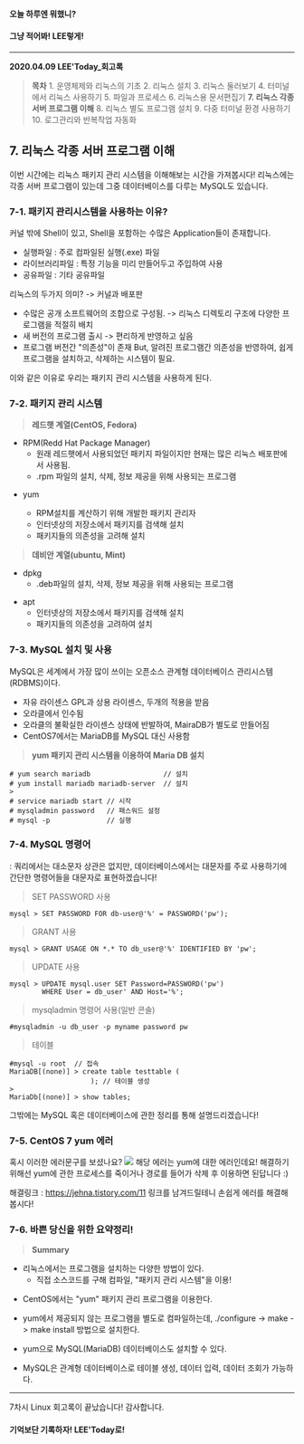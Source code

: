 #### 오늘 하루엔 뭐했니?
#### 그냥 적어봐! LEE렇게!
___
**2020.04.09 LEE'Today_회고록**
> **목차**
	1. 운영체제와 리눅스의 기초
    2. 리눅스 설치
    3. 리눅스 둘러보기
    4. 터미널에서 리눅스 사용하기
    5. 파일과 프로세스
    6. 리눅스용 문서편집기
    **7. 리눅스 각종 서버 프로그램 이해**
    8. 리눅스 별도 프로그램 설치
    9. 다중 터미널 환경 사용하기
    10. 로그관리와 반복작업 자동화
    
## 7. 리눅스 각종 서버 프로그램 이해
이번 시간에는 리눅스 패키지 관리 시스템을 이해해보는 시간을 가져봅시다!
리눅스에는 각종 서버 프로그램이 있는데 그중 데이터베이스를 다루는 MySQL도 있습니다.

### 7-1. 패키지 관리시스템을 사용하는 이유?
커널 밖에 Shell이 있고,
Shell을 포함하는 수많은 Application들이 존재합니다.
* 실행파일 : 주로 컴파일된 실행(.exe) 파일
* 라이브러리파일 : 특정 기능을 미리 만들어두고 주입하여 사용
* 공유파일 : 기타 공유파일

> 
리눅스의 두가지 의미? -> 커널과 배포판
* 수많은 공개 소프트웨어의 조합으로 구성됨.
	-> 리눅스 디렉토리 구조에 다양한 프로그램을 적절히 배치
* 새 버전의 프로그램 출시 -> 편리하게 반영하고 싶음
* 프로그램 버전간 "의존성"이 존재
	But, 알려진 프로그램간 의존성을 반영하여, 쉽게 프로그램을 설치하고, 삭제하는 시스템이 필요.
    
이와 같은 이유로 우리는 패키지 관리 시스템을 사용하게 된다.

### 7-2. 패키지 관리 시스템
>**레드햇 계열(CentOS, Fedora)**
* RPM(Redd Hat Package Manager)
    - 원래 레드햇에서 사용되었던 패키지 파일이지만 현재는 많은 리눅스 배포판에서 사용됨.
    - .rpm 파일의 설치, 삭제, 정보 제공을 위해 사용되는 프로그램
>  
>
* yum
	>
    * RPM설치를 계산하기 위해 개발한 패키지 관리자
    * 인터넷상의 저장소에서 패키지를 검색해 설치
    * 패키지들의 의존성을 고려해 설치
    
> **데비안 계열(ubuntu, Mint)**
* dpkg 
    - .deb파일의 설치, 삭제, 정보 제공을 위해 사용되는 프로그램
>
>
* apt
    - 인터넷상의 저장소에서 패키지를 검색해 설치
    - 패키지들의 의존성을 고려하여 설치
    
### 7-3. MySQL 설치 및 사용
MySQL은 세계에서 가장 많이 쓰이는 오픈소스 관계형 데이터베이스 관리시스템(RDBMS)이다.

* 자유 라이센스 GPL과 상용 라이센스, 두개의 적용을 받음
* 오라클에서 인수됨
* 오라클의 불확실한 라이센스 상태에 반발하여, MairaDB가 별도로 만들어짐
* CentOS7에서는 MariaDB를 MySQL 대신 사용함

> **yum 패키지 관리 시스템을 이용하여 Maria DB 설치**
```
# yum search mariadb                  // 설치
# yum install mariadb mariadb-server  // 설치
>
# service mariadb start // 시작
# mysqladmin password   // 패스워드 설정
# mysql -p              // 실행
```

### 7-4. MySQL 명령어
: 쿼리에서는 대소문자 상관은 없지만, 데이터베이스에서는 대문자를 주로 사용하기에 간단한 명령어들을 대문자로 표현하겠습니다!
> SET PASSWORD 사용
```
mysql > SET PASSWORD FOR db-user@'%' = PASSWORD('pw');
```

> GRANT 사용
```
mysql > GRANT USAGE ON *.* TO db_user@'%' IDENTIFIED BY 'pw';
```

> UPDATE 사용
```
mysql > UPDATE mysql.user SET Password=PASSWORD('pw') 
		WHERE User = db_user' AND Host='%';
```

> mysqladmin 명령어 사용(일반 콘솔)
```
#mysqladmin -u db_user -p myname password pw
```

> 테이블
```
#mysql -u root  // 접속
MariaDB[(none)] > create table testtable (
					); // 테이블 생성
>                   
MariaDb[(none)] > show tables;
```

그밖에는 MySQL 혹은 데이터베이스에 관한 정리를 통해 설명드리겠습니다!

### 7-5. CentOS 7 yum 에러
혹시 이러한 에러문구를 보셨나요?
![](https://images.velog.io/images/ieed0205/post/c529ad2e-8401-4d3d-a556-324fc6f2a201/111.PNG)
해당 에러는 yum에 대한 에러인데요!
해결하기 위해선 yum에 관한 프로세스를 죽이거나 경로를 들어가 삭제 후 이용하면 된답니다 :)

해결링크 : https://jehna.tistory.com/11 
링크를 남겨드릴테니 손쉽게 에러를 해결해봅시다!

### 7-6. 바쁜 당신을 위한 요약정리!
> **Summary**
* 리눅스에서는 프로그램을 설치하는 다양한 방법이 있다.
	- 직접 소스코드를 구해 컴파일, "패키지 관리 시스템"을 이용!
>
>
* CentOS에서는 "yum" 패키지 관리 프로그램을 이용한다.
>
>
* yum에서 제공되지 않는 프로그램을 별도로 컴파일하는데,
	./configure -> make -> make install 방법으로 설치한다.
>
>
* yum으로 MySQL(MariaDB) 데이터베이스도 설치할 수 있다.
>
>
* MySQL은 관계형 데이터베이스로 테이블 생성, 데이터 입력, 데이터 조회가 가능하다.

___
7차시 Linux 회고록이 끝났습니다!
감사합니다.
#### 기억보단 기록하자! LEE'Today로!